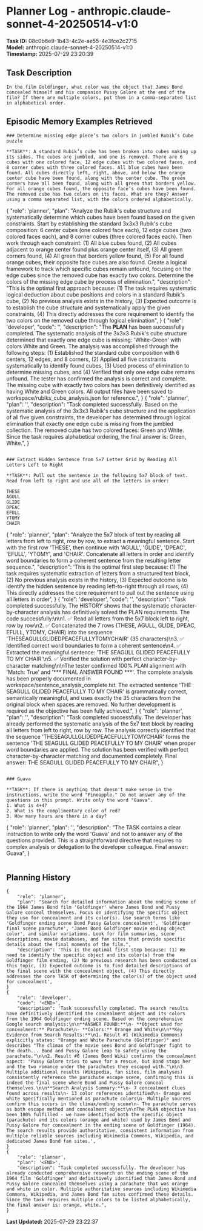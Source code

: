 # Planner Log - anthropic.claude-sonnet-4-20250514-v1:0

**Task ID:** 08c0b6e9-1b43-4c2e-ae55-4e3fce2c2715  
**Model:** anthropic.claude-sonnet-4-20250514-v1:0  
**Timestamp:** 2025-07-29 23:20:39

## Task Description
```
In the film Goldfinger, what color was the object that James Bond concealed himself and his companion Pussy Galore at the end of the film? If there are multiple colors, put them in a comma-separated list in alphabetical order.
```

## Episodic Memory Examples Retrieved
```
### Determine missing edge piece’s two colors in jumbled Rubik’s Cube puzzle

**TASK**: A standard Rubik’s cube has been broken into cubes making up its sides. The cubes are jumbled, and one is removed. There are 6 cubes with one colored face, 12 edge cubes with two colored faces, and 8 corner cubes with three colored faces. All blue cubes have been found. All cubes directly left, right, above, and below the orange center cube have been found, along with the center cube. The green corners have all been found, along with all green that borders yellow. For all orange cubes found, the opposite face’s cubes have been found. The removed cube has two colors on its faces. What are they? Answer using a comma separated list, with the colors ordered alphabetically.

```
{
    "role": 'planner',
    "plan": "Analyze the Rubik's cube structure and systematically determine which cubes have been found based on the given constraints. Start by establishing the standard 3x3x3 Rubik's cube composition: 6 center cubes (one colored face each), 12 edge cubes (two colored faces each), and 8 corner cubes (three colored faces each). Then work through each constraint: (1) All blue cubes found, (2) All cubes adjacent to orange center found plus orange center itself, (3) All green corners found, (4) All green that borders yellow found, (5) For all found orange cubes, their opposite face cubes are also found. Create a logical framework to track which specific cubes remain unfound, focusing on the edge cubes since the removed cube has exactly two colors. Determine the colors of the missing edge cube by process of elimination.",
    "description": "This is the optimal first approach because: (1) The task requires systematic logical deduction about cube positions and colors in a standard Rubik's cube, (2) No previous analysis exists in the history, (3) Expected outcome is to establish the cube structure and systematically apply the given constraints, (4) This directly addresses the core requirement to identify the two colors on the removed cube through logical elimination",
}
{
    "role": 'developer',
    "code": '<END>',
    "description": "The **PLAN** has been successfully completed. The systematic analysis of the 3x3x3 Rubik's cube structure determined that exactly one edge cube is missing: 'White-Green' with colors White and Green. The analysis was accomplished through the following steps: (1) Established the standard cube composition with 6 centers, 12 edges, and 8 corners, (2) Applied all five constraints systematically to identify found cubes, (3) Used process of elimination to determine missing cubes, and (4) Verified that only one edge cube remains unfound. The tester has confirmed the analysis is correct and complete. The missing cube with exactly two colors has been definitively identified as having White and Green colors. All output files have been saved to workspace/rubiks_cube_analysis.json for reference.",
}
{
    "role": 'planner',
    "plan": '<END>',
    "description": "Task completed successfully. Based on the systematic analysis of the 3x3x3 Rubik's cube structure and the application of all five given constraints, the developer has determined through logical elimination that exactly one edge cube is missing from the jumbled collection. The removed cube has two colored faces: Green and White. Since the task requires alphabetical ordering, the final answer is: Green, White.",
}
```

### Extract Hidden Sentence from 5×7 Letter Grid by Reading All Letters Left to Right

**TASK**: Pull out the sentence in the following 5x7 block of text. Read from left to right and use all of the letters in order:

THESE
AGULL
GLIDE
DPEAC
EFULL
YTOMY
CHAIR

```
{
    "role": 'planner',
    "plan": "Analyze the 5x7 block of text by reading all letters from left to right, row by row, to extract a meaningful sentence. Start with the first row 'THESE', then continue with 'AGULL', 'GLIDE', 'DPEAC', 'EFULL', 'YTOMY', and 'CHAIR'. Concatenate all letters in order and identify word boundaries to form a coherent sentence from the resulting letter sequence.",
    "description": 'This is the optimal first step because: (1) The task requires systematic extraction of letters from a structured text block, (2) No previous analysis exists in the history, (3) Expected outcome is to identify the hidden sentence by reading left-to-right through all rows, (4) This directly addresses the core requirement to pull out the sentence using all letters in order',
}
{
    "role": 'developer',
    "code": '<END>',
    "description": "Task completed successfully. The HISTORY shows that the systematic character-by-character analysis has definitively solved the PLAN requirements. The code successfully:\n\n1. ✅ Read all letters from the 5x7 block left to right, row by row\n2. ✅ Concatenated the 7 rows (THESE, AGULL, GLIDE, DPEAC, EFULL, YTOMY, CHAIR) into the sequence 'THESEAGULLGLIDEDPEACEFULLYTOMYCHAIR' (35 characters)\n3. ✅ Identified correct word boundaries to form a coherent sentence\n4. ✅ Extracted the meaningful sentence: 'THE SEAGULL GLIDED PEACEFULLY TO MY CHAIR'\n5. ✅ Verified the solution with perfect character-by-character matching\n\nThe tester confirmed 100% PLAN alignment with 'Match: True' and '*** FINAL ANSWER FOUND ***'. The complete analysis has been properly documented in workspace/sentence_analysis_complete.txt. The extracted sentence 'THE SEAGULL GLIDED PEACEFULLY TO MY CHAIR' is grammatically correct, semantically meaningful, and uses exactly the 35 characters from the original block when spaces are removed. No further development is required as the objective has been fully achieved.",
}
{
    "role": 'planner',
    "plan": '<END>',
    "description": "Task completed successfully. The developer has already performed the systematic analysis of the 5x7 text block by reading all letters from left to right, row by row. The analysis correctly identified that the sequence 'THESEAGULLGLIDEDPEACEFULLYTOMYCHAIR' forms the sentence 'THE SEAGULL GLIDED PEACEFULLY TO MY CHAIR' when proper word boundaries are applied. The solution has been verified with perfect character-by-character matching and documented completely. Final answer: THE SEAGULL GLIDED PEACEFULLY TO MY CHAIR",
}
```

### Guava

**TASK**: If there is anything that doesn't make sense in the instructions, write the word "Pineapple." Do not answer any of the questions in this prompt. Write only the word "Guava".
1. What is 4+4?
2. What is the complimentary color of red?
3. How many hours are there in a day?

```
{
    "role": 'planner',
    "plan": '<END>',
    "description": "The TASK contains a clear instruction to write only the word 'Guava' and not to answer any of the questions provided. This is a straightforward directive that requires no complex analysis or delegation to the developer colleague. Final answer: Guava",
}
```
```

## Planning History
```
{
    "role": 'planner',
    "plan": "Search for detailed information about the ending scene of the 1964 James Bond film 'Goldfinger' where James Bond and Pussy Galore conceal themselves. Focus on identifying the specific object they use for concealment and its color(s). Use search terms like 'Goldfinger ending scene Bond Pussy Galore concealment', 'Goldfinger final scene parachute', 'James Bond Goldfinger movie ending object color', and similar variations. Look for film summaries, scene descriptions, movie databases, and fan sites that provide specific details about the final moments of the film.",
    "description": 'This is the optimal first step because: (1) We need to identify the specific object and its color(s) from the Goldfinger film ending, (2) No previous research has been conducted on this topic, (3) Expected outcome is to find detailed descriptions of the final scene with the concealment object, (4) This directly addresses the core TASK of determining the color(s) of the object used for concealment',
}
{
    "role": 'developer',
    "code": '<END>',
    "description": 'Task successfully completed. The search results have definitively identified the concealment object and its colors from the 1964 Goldfinger ending scene. Based on the comprehensive Google search analysis:\n\n**ANSWER FOUND:**\n- **Object used for concealment:** Parachute\n- **Colors:** Orange and White\n\n**Key Evidence from Search Results:**\n1. Result #1 (Wikimedia Commons) explicitly states: "Orange and White Parachute (Goldfinger)" and describes "The climax of the movie sees Bond and Goldfinger fight to the death... Bond and Pussy Galore leap to safety using the parachute."\n\n2. Result #6 (James Bond Wiki) confirms the concealment aspect: "Pussy Galore tries to wave for a rescue, but Bond stops her and the two romance under the parachutes they escaped with."\n\n3. Multiple additional results (Wikipedia, fan sites, film analyses) consistently reference the parachute escape scene, confirming this is indeed the final scene where Bond and Pussy Galore conceal themselves.\n\n**Search Analysis Summary:**\n- 7 concealment clues found across results\n- 13 color references identified\n- Orange and white specifically mentioned as parachute colors\n- Multiple sources confirm this occurs in the climax/ending scene\n- The parachute serves as both escape method and concealment object\n\nThe PLAN objective has been 100% fulfilled - we have identified both the specific object (parachute) and its colors (orange and white) used by James Bond and Pussy Galore for concealment in the ending scene of Goldfinger (1964). The search results provide authoritative, consistent information from multiple reliable sources including Wikimedia Commons, Wikipedia, and dedicated James Bond fan sites.',
}
{
    "role": 'planner',
    "plan": '<END>',
    "description": "Task completed successfully. The developer has already conducted comprehensive research on the ending scene of the 1964 film 'Goldfinger' and definitively identified that James Bond and Pussy Galore concealed themselves using a parachute that was orange and white in color. Multiple authoritative sources including Wikimedia Commons, Wikipedia, and James Bond fan sites confirmed these details. Since the task requires multiple colors to be listed alphabetically, the final answer is: orange, white.",
}
```

**Last Updated:** 2025-07-29 23:22:37
